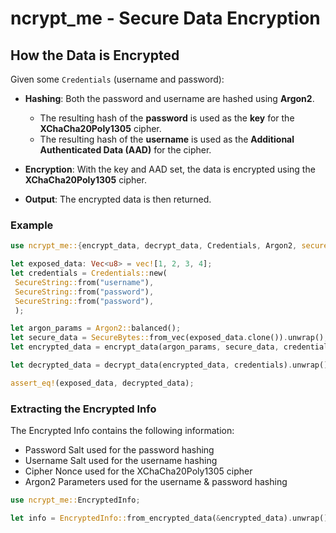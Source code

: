 # ncrypt_me - Secure Data Encryption


## How the Data is Encrypted

Given some `Credentials` (username and password):

- **Hashing**: Both the password and username are hashed using **Argon2**.
  - The resulting hash of the **password** is used as the **key** for the **XChaCha20Poly1305** cipher.
  - The resulting hash of the **username** is used as the **Additional Authenticated Data (AAD)** for the cipher.

- **Encryption**: With the key and AAD set, the data is encrypted using the **XChaCha20Poly1305** cipher.

- **Output**: The encrypted data is then returned.

### Example


```rust
use ncrypt_me::{encrypt_data, decrypt_data, Credentials, Argon2, secure_types::{SecureString, SecureBytes}};

let exposed_data: Vec<u8> = vec![1, 2, 3, 4];
let credentials = Credentials::new(
 SecureString::from("username"),
 SecureString::from("password"),
 SecureString::from("password"),
 );

let argon_params = Argon2::balanced();
let secure_data = SecureBytes::from_vec(exposed_data.clone()).unwrap();
let encrypted_data = encrypt_data(argon_params, secure_data, credentials.clone()).unwrap();

let decrypted_data = decrypt_data(encrypted_data, credentials).unwrap();

assert_eq!(exposed_data, decrypted_data);
```


### Extracting the Encrypted Info

The Encrypted Info contains the following information:
- Password Salt used for the password hashing
- Username Salt used for the username hashing
- Cipher Nonce used for the XChaCha20Poly1305 cipher
- Argon2 Parameters used for the username & password hashing

```rust
use ncrypt_me::EncryptedInfo;

let info = EncryptedInfo::from_encrypted_data(&encrypted_data).unwrap();

```